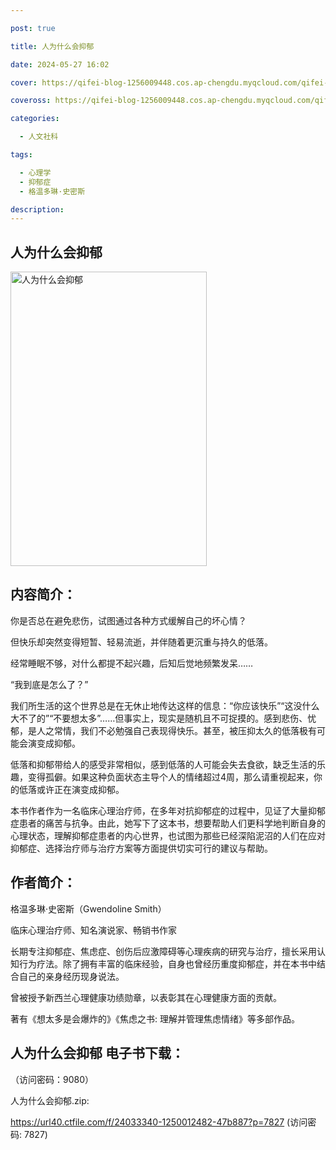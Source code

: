 ```yaml
---

post: true

title: 人为什么会抑郁

date: 2024-05-27 16:02

cover: https://qifei-blog-1256009448.cos.ap-chengdu.myqcloud.com/qifei-blog/65fad1499f345e8d03341028.jpg

coveross: https://qifei-blog-1256009448.cos.ap-chengdu.myqcloud.com/qifei-blog/65fad1499f345e8d03341028.jpg

categories:

  - 人文社科

tags:

  - 心理学
  - 抑郁症
  - 格温多琳·史密斯

description:
---
```


## 人为什么会抑郁
<img alt="人为什么会抑郁 " class="aligncenter loaded" data-was-processed="true" decoding="async" fetchpriority="high" height="471" src="https://qifei-blog-1256009448.cos.ap-chengdu.myqcloud.com/qifei-blog/65fad1499f345e8d03341028.jpg " style="cursor: zoom-in;" width="314"/>

## 内容简介：

你是否总在避免悲伤，试图通过各种方式缓解自己的坏心情？

但快乐却突然变得短暂、轻易流逝，并伴随着更沉重与持久的低落。

经常睡眠不够，对什么都提不起兴趣，后知后觉地频繁发呆……

“我到底是怎么了？”

我们所生活的这个世界总是在无休止地传达这样的信息：“你应该快乐”“这没什么大不了的”“不要想太多”……但事实上，现实是随机且不可捉摸的。感到悲伤、忧郁，是人之常情，我们不必勉强自己表现得快乐。甚至，被压抑太久的低落极有可能会演变成抑郁。

低落和抑郁带给人的感受非常相似，感到低落的人可能会失去食欲，缺乏生活的乐趣，变得孤僻。如果这种负面状态主导个人的情绪超过4周，那么请重视起来，你的低落或许正在演变成抑郁。

本书作者作为一名临床心理治疗师，在多年对抗抑郁症的过程中，见证了大量抑郁症患者的痛苦与抗争。由此，她写下了这本书，想要帮助人们更科学地判断自身的心理状态，理解抑郁症患者的内心世界，也试图为那些已经深陷泥沼的人们在应对抑郁症、选择治疗师与治疗方案等方面提供切实可行的建议与帮助。

## 作者简介：

格温多琳·史密斯（Gwendoline Smith）

临床心理治疗师、知名演说家、畅销书作家

长期专注抑郁症、焦虑症、创伤后应激障碍等心理疾病的研究与治疗，擅长采用认知行为疗法。除了拥有丰富的临床经验，自身也曾经历重度抑郁症，并在本书中结合自己的亲身经历现身说法。

曾被授予新西兰心理健康功绩勋章，以表彰其在心理健康方面的贡献。

著有《想太多是会爆炸的》《焦虑之书: 理解并管理焦虑情绪》等多部作品。

## 人为什么会抑郁 电子书下载：

 （访问密码：9080）

人为什么会抑郁.zip: 

https://url40.ctfile.com/f/24033340-1250012482-47b887?p=7827 (访问密码: 7827)
